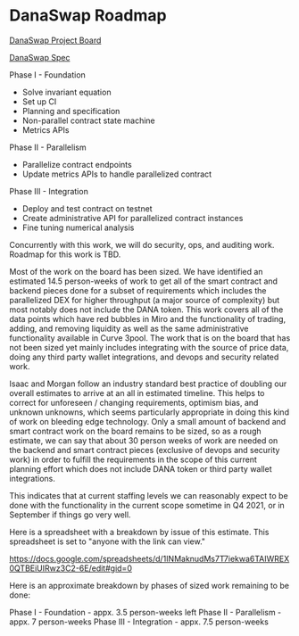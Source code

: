 # DanaSwap Roadmap

[DanaSwap Project Board](https://github.com/orgs/ArdanaLabs/projects/1)

[DanaSwap Spec](https://github.com/ArdanaLabs/DanaSwap-spec)

Phase I - Foundation
 * Solve invariant equation
 * Set up CI
 * Planning and specification
 * Non-parallel contract state machine
 * Metrics APIs

Phase II - Parallelism
 * Parallelize contract endpoints
 * Update metrics APIs to handle parallelized contract

Phase III - Integration
 * Deploy and test contract on testnet
 * Create administrative API for parallelized contract instances
 * Fine tuning numerical analysis

Concurrently with this work, we will do security, ops, and auditing work. Roadmap for this work is TBD.

Most of the work on the board has been sized. We have identified an estimated 14.5 person-weeks of work to get all of the smart contract and backend pieces done for a subset of requirements which includes the parallelized DEX for higher throughput (a major source of complexity) but most notably does not include the DANA token. This work covers all of the data points which have red bubbles in Miro and the functionality of trading, adding, and removing liquidity as well as the same administrative functionality available in Curve 3pool. The work that is on the board that has not been sized yet mainly includes integrating with the source of price data, doing any third party wallet integrations, and devops and security related work.

Isaac and Morgan follow an industry standard best practice of doubling our overall estimates to arrive at an all in estimated timeline. This helps to correct for unforeseen / changing requirements, optimism bias, and unknown unknowns, which seems particularly appropriate in doing this kind of work on bleeding edge technology. Only a small amount of backend and smart contract work on the board remains to be sized, so as a rough estimate, we can say that about 30 person weeks of work are needed on the backend and smart contract pieces (exclusive of devops and security work) in order to fulfill the requirements in the scope of this current planning effort which does not include DANA token or third party wallet integrations.

This indicates that at current staffing levels we can reasonably expect to be done with the functionality in the current scope sometime in Q4 2021, or in September if things go very well.

Here is a spreadsheet with a breakdown by issue of this estimate. This spreadsheet is set to "anyone with the link can view."

https://docs.google.com/spreadsheets/d/1INMaknudMs7T7iekwa6TAIWREX0QTBEiUIRwz3C2-6E/edit#gid=0

Here is an approximate breakdown by phases of sized work remaining to be done:

Phase I - Foundation - appx. 3.5 person-weeks left
Phase II - Parallelism - appx. 7 person-weeks
Phase III - Integration - appx. 7.5 person-weeks
